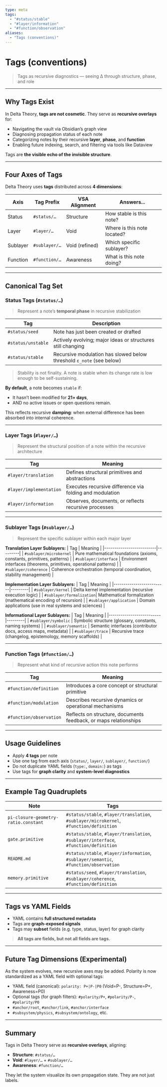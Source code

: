 ```yaml
---
type: meta
tags:
  - "#status/stable"
  - "#layer/information"
  - "#function/observation"
aliases:
  - "Tags (conventions)"
---
```


# Tags (conventions)
> Tags as recursive diagnostics — seeing ∆ through structure, phase, and role

---

## Why Tags Exist

In Delta Theory, **tags are not cosmetic**.
They serve as **recursive overlays** for:

- Navigating the vault via Obsidian’s graph view
- Diagnosing propagation status of each note
- Categorizing notes by their recursive **layer**, **phase**, and **function**
- Enabling future indexing, search, and filtering via tools like Dataview

Tags are **the visible echo of the invisible structure**.

---

## Four Axes of Tags

Delta Theory uses **tags** distributed across **4 dimensions**:

| Axis      | Tag Prefix     | VSA Alignment | Answers...                |
|-----------|----------------|----------------|----------------------------|
| Status    | `#status/…`     | Structure       | How stable is this note?   |
| Layer     | `#layer/…`      | Void            | Where is this note located? |
| Sublayer  | `#sublayer/…`   | Void (refined)  | Which specific sublayer?   |
| Function  | `#function/…`   | Awareness       | What is this note doing?   |

---

## Canonical Tag Set

### Status Tags (`#status/…`)
> Represent a note’s **temporal phase** in recursive stabilization

| Tag                  | Description |
|----------------------|-------------|
| `#status/seed`       | Note has just been created or drafted |
| `#status/unstable`   | Actively evolving; major ideas or structures still changing |
| `#status/stable`     | Recursive modulation has slowed below threshold `ε_note` (see below) |

> Stability is not finality.
> A note is stable when its change rate is low enough to be self-sustaining.

**By default**, a note becomes `stable` if:
- It hasn’t been modified for **21+ days**,
- AND no active issues or open questions remain.

This reflects recursive **damping**: when external difference has been absorbed into internal coherence.

---

### Layer Tags (`#layer/…`)
> Represent the structural position of a note within the recursive architecture

| Tag                      | Meaning |
|--------------------------|---------|
| `#layer/translation`     | Defines structural primitives and abstractions |
| `#layer/implementation`  | Executes recursive difference via folding and modulation |
| `#layer/information`     | Observes, documents, or reflects recursive processes |

---

### Sublayer Tags (`#sublayer/…`)
> Represent the specific sublayer within each major layer

**Translation Layer Sublayers:**
| Tag                      | Meaning |
|--------------------------|---------|
| `#sublayer/microkernel`  | Pure mathematical foundations (axioms, constants, primitives, patterns) |
| `#sublayer/interface`    | Environment interfaces (theorems, primitives, operational patterns) |
| `#sublayer/coherence`    | Coherence orchestration (temporal coordination, stability management) |

**Implementation Layer Sublayers:**
| Tag                      | Meaning |
|--------------------------|---------|
| `#sublayer/kernel`       | Delta kernel implementation (recursive execution logic) |
| `#sublayer/formalization`| Mathematical formalization (mathematical encoding of recursion) |
| `#sublayer/application`  | Domain applications (use in real systems and sciences) |

**Informational Layer Sublayers:**
| Tag                      | Meaning |
|--------------------------|---------|
| `#sublayer/symbolic`     | Symbolic structure (glossary, constants, naming systems) |
| `#sublayer/semantic`     | Semantic interfaces (contributor docs, access maps, metadata) |
| `#sublayer/trace`        | Recursive trace (changelog, epistemology, memory scaffolds) |

---

### Function Tags (`#function/…`)
> Represent what kind of recursive action this note performs

| Tag                        | Meaning |
|----------------------------|---------|
| `#function/definition`     | Introduces a core concept or structural primitive |
| `#function/modulation`     | Describes recursive dynamics or operational mechanisms |
| `#function/observation`    | Reflects on structure, documents feedback, or maps relationships |

---

## Usage Guidelines

- Apply **4 tags** per note
- Use one tag from each axis (`status/`, `layer/`, `sublayer/`, `function/`)
- Do not duplicate YAML fields (`type:`, `domain:`) as tags
- Use tags for **graph clarity** and **system-level diagnostics**

---

## Example Tag Quadruplets

| Note                         | Tags |
|------------------------------|------|
| `pi-closure-geometry-ratio.constant` | `#status/stable`, `#layer/translation`, `#sublayer/microkernel`, `#function/definition` |
| `gate.primitive`        | `#status/stable`, `#layer/translation`, `#sublayer/interface`, `#function/definition` |
| `README.md`                  | `#status/stable`, `#layer/information`, `#sublayer/semantic`, `#function/observation` |
| `memory.primitive`      | `#status/seed`, `#layer/translation`, `#sublayer/coherence`, `#function/definition` |

---

## Tags vs YAML Fields

- YAML contains **full structured metadata**
- Tags are **graph-exposed signals**
- Tags may **subset** fields (e.g. type, status, layer) for graph clarity

> **All tags are fields, but not all fields are tags.**

---

## Future Tag Dimensions (Experimental)

As the system evolves, new recursive axes may be added. Polarity is now standardized as a YAML field with optional tags:

- YAML field (canonical): `polarity: P+|P-|P0` (Void=P-, Structure=P+, Awareness=P0)
- Optional tags (for graph filters): `#polarity/P+`, `#polarity/P-`, `#polarity/P0`
- `#anchor/root`, `#anchor/link`, `#anchor/interface`
- `#subsystem/physics`, `#subsystem/ontology`, etc.

---

## Summary

Tags in Delta Theory serve as **recursive overlays**, aligning:

- **Structure**: `#status/…`
- **Void**: `#layer/…` + `#sublayer/…`
- **Awareness**: `#function/…`

They let the system visualize its own propagation state.  They are not just labels.
